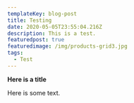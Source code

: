 ```yaml
---
templateKey: blog-post
title: Testing
date: 2020-05-05T23:55:04.216Z
description: This is a test.
featuredpost: true
featuredimage: /img/products-grid3.jpg
tags:
  - Test
---
```

**Here is a title**

Here is some text.